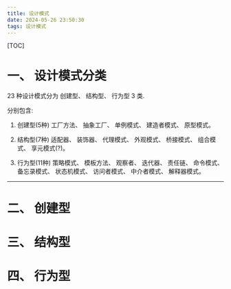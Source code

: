 ```yaml
---
title: 设计模式
date: 2024-05-26 23:50:30
tags: 设计模式
---
```


[TOC]

# 一、 设计模式分类

23 种设计模式分为 创建型、 结构型、 行为型 3 类.

分别包含:

1. 创建型(5种)
工厂方法、 抽象工厂、 单例模式、 建造者模式、 原型模式。

2. 结构型(7种)
适配器、 装饰器、 代理模式、 外观模式、 桥接模式、 组合模式、 享元模式(?)。

3. 行为型(11种)
策略模式、 模板方法、 观察者、 迭代器、 责任链、 命令模式、 备忘录模式、 状态机模式、 访问者模式、 中介者模式、 解释器模式。

---

# 二、 创建型

# 三、 结构型

# 四、 行为型